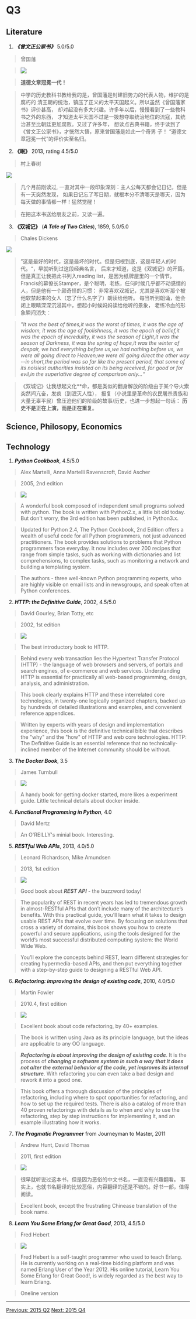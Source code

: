 # Q3

## Literature
1. ***《曾文正公家书》*** 5.0/5.0

  > 曾国藩

  > ![](https://raw.githubusercontent.com/ArthurChiao/reading/master/image/zeng_family_letters.jpg)

  > **道德文章冠冕一代！**

  > 中学的历史教科书教给我的是，曾国藩是封建旧势力的代表人物，维护的是腐朽的
  清王朝的统治，镇压了正义的太平天国起义。所以虽然《曾国藩家书》评价甚高，
  却对起没有多大兴趣。许多年以后，慢慢看到了一些教科书之外的东西，
  才知道太平天国不过是一拨想夺取统治地位的流寇，其统治甚至比朝廷更加腐败。又过了许多年，
  想读点古典书籍，终于读到了《曾文正公家书》，才恍然大悟，原来曾国藩是如此一个奇男
  子！
  “道德文章冠冕一代”的评价实至名归。


2. **《眠》** 2013, rating 4.5/5.0

  > 村上春树

  ![](https://raw.githubusercontent.com/ArthurChiao/reading/master/image/mian_cscs.jpg)

  > 几个月前刚读过, 一直对其中一段印象深刻：主人公每天都会记日记，但是有一天突然发现，
  如果日记忘了写日期，就根本分不清哪天是哪天，因为每天做的事情都一样！猛然觉醒！

  > 在把这本书送给朋友之前，又读一遍。


3. **《双城记》** (***A Tale of Two Cities***), 1859, 5.0/5.0

  > Chales Dickens

  ![](https://raw.githubusercontent.com/ArthurChiao/reading/master/image/a_tale_of_two_cities.jpg)

  > ”这是最好的时代，这是最坏的时代。但是归根到底，这是年轻人的时代。“，早就听到过这段经典名言，
  后来才知道，这是《双城记》的开篇。但是真正让我把此书列入reading list，是因为纸牌屋里的一个情节。
  Francis的幕僚长Stamper，是个聪明，老练，任何时候几乎都不动感情的人，但是他有一个颇奇怪的习惯：
  非常喜欢双城记，尤其是喜欢听那个被他软禁起来的女人（忘了什么名字了）朗读给他听。
  每当听到朗诵，他会闭上眼睛深深沉浸其中，想起小时候妈妈读给他听的景象，
  老练冷血的形象瞬间消失：

  > *”It was the best of times,it was the worst of times,
  it was the age of wisdom, it was the age of foolishness,
  it was the epoch of belief,it was the epoch of incredulity,
  it was the season of Light,it was the season of Darkness,
  it was the spring of hope,it was the winter of despair,
  we had everything before us,we had nothing before us,
  we were all going direct to Heaven,we were all going direct the other way
  --in short,the period was so far like the present period,
  that some of its noisiest authorities insisted on its being received,
  for good or for evil,in the superlative degree of comparison only...“*

  > 《双城记》让我想起文化\*\*命，都是类似的翻身解放的阶级由于某个导火索突然间亢奋，发疯（到泯灭人性），
  报复（小说里是革命的农民屠杀贵族和大量无辜平民）曾压迫他们的阶级的故事/历史，也进一步想起一句话：
  **历史不是正在上演，而是正在重复**。


## Science, Philosopy, Economics


## Technology
1. ***Python Cookbook***, 4.5/5.0

  > Alex Martelli, Anna Martelli Ravenscroft, David Ascher

  > 2005, 2nd edition

  > ![](https://raw.githubusercontent.com/ArthurChiao/reading/master/image/python_cookbook_2e.jpg)

  > A wonderful book composed of independent small programs solved with python.
  > The book is written with Python2.x, a little bit old today. But don't worry,
  the 3rd edition has been published, in Python3.x.

  > Updated for Python 2.4, The Python Cookbook, 2nd Edition offers a wealth
  of useful code for all Python programmers, not just advanced practitioners.
  The book provides solutions to problems that Python programmers face everyday.
  It now includes over 200 recipes that range from simple tasks,
  such as working with dictionaries and list comprehensions, to complex tasks,
  such as monitoring a network and building a templating system.

  > The authors - three well-known Python programming experts,
  who are highly visible on email lists and in newsgroups, and speak often at Python conferences.


2. ***HTTP: the Definitive Guide***, 2002, 4.5/5.0

  > David Gourley, Brian Totty, etc

  > 2002, 1st edition

  > ![](https://raw.githubusercontent.com/ArthurChiao/reading/master/image/http_definitive_guide.jpg)

  > The best introductory book to HTTP.

  > Behind every web transaction lies the Hypertext Transfer Protocol (HTTP) - 
  the language of web browsers and servers, of portals and search engines, 
  of e-commerce and web services. Understanding HTTP is essential for 
  practically all web-based programming, design, analysis, and administration.
  
  > This book clearly explains HTTP and these interrelated core technologies,
  in twenty-one logically organized chapters, backed up by hundreds of
  detailed illustrations and examples, and convenient reference appendices.

  > Written by experts with years of design and implementation experience,
  this book is the definitive technical bible that describes the "why" and
  the "how" of HTTP and web core technologies.
  HTTP: The Definitive Guide is an essential reference that no
  technically-inclined member of the Internet community should be without.


3. ***The Docker Book***, 3.5

  > James Turnbull

  > ![](https://raw.githubusercontent.com/ArthurChiao/reading/master/image/dockerbook.jpg)

  > A handy book for getting docker started, more likes a experiment guide.
  > Little technical details about docker inside.


4. ***Functional Programming in Python***, 4.0

  > David Mertz

  > An O'REILLY's minial book. Interesting.


5. ***RESTful Web APIs***, 2013, 4.0/5.0

  > Leonard Richardson, Mike Amundsen

  > 2013, 1st edition

  > ![](https://raw.githubusercontent.com/ArthurChiao/reading/master/image/restful_web_apis.jpg)

  > Good book about ***REST API*** - the buzzword today!

  > The popularity of REST in recent years has led to tremendous growth in
  almost-RESTful APIs that don’t include many of the architecture’s benefits.
  With this practical guide, you’ll learn what it takes to design usable REST
  APIs that evolve over time. By focusing on solutions that cross a variety
  of domains, this book shows you how to create powerful and secure applications,
  using the tools designed for the world’s most successful distributed
  computing system: the World Wide Web.

  > You’ll explore the concepts behind REST, learn different strategies for
  creating hypermedia-based APIs, and then put everything together with
  a step-by-step guide to designing a RESTful Web API.


6. ***Refactoring: improving the design of existing code***, 2010, 4.0/5.0

  > Martin Fowler

  > 2010.4, first edition

  > ![](https://raw.githubusercontent.com/ArthurChiao/reading/master/image/refactoring.jpg)

  > Excellent book about code refactoring, by 40+ examples.

  > The book is written using Java as its principle language, but the ideas are applicable to any OO language.

  > ***Refactoring is about improving the design of existing code***. It is the 
  process of ***changing a software system in such a way that it does not 
  alter the external behavior of the code, yet improves its internal structure***.
  With refactoring you can even take a bad design and rework it into a good one.

  > This book offers a thorough discussion of the principles of refactoring,
  including where to spot opportunities for refactoring, and how to set up the required tests.
  There is also a catalog of more than 40 proven refactorings with details as
  to when and why to use the refactoring, step by step instructions for
  implementing it, and an example illustrating how it works.


7. ***The Pragmatic Programmer*** from Journeyman to Master, 2011

  > Andrew Hunt, David Thomas

  > 2011, first edition

  > ![](https://raw.githubusercontent.com/ArthurChiao/reading/master/image/pragmatic_programmer.jpg)

  > 很早就听说过这本书，但是因为恶俗的中文书名，一直没有兴趣翻看。
  事实上，也就书名翻译的比较恶俗，内容翻译的还是不错的。好书一部，值得阅读。

  > Excellent book, except the frustrating Chinease translation of the book name.


8. ***Learn You Some Erlang for Great Good***, 2013, 4.5/5.0

  > Fred Hebert

  > ![](https://raw.githubusercontent.com/ArthurChiao/reading/master/image/learn_you_some_erlang.jpg)

  > Fred Hebert is a self-taught programmer who used to teach Erlang.
  He is currently working on a real-time bidding platform and was named
  Erlang User of the Year 2012. His online tutorial,
  Learn You Some Erlang for Great Good!, is widely regarded as the best way to learn Erlang.

  > Oneline version [](http://mbooks.me/LYEFGG/contents.html)

---------------------------------------------------
  [Previous: 2015 Q2](2015_Q2.md)           [Next: 2015 Q4](2015_Q4.md)
